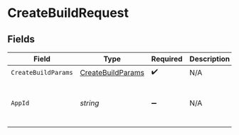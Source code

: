 # CreateBuildRequest


## Fields

| Field                                                         | Type                                                          | Required                                                      | Description                                                   | Example                                                       |
| ------------------------------------------------------------- | ------------------------------------------------------------- | ------------------------------------------------------------- | ------------------------------------------------------------- | ------------------------------------------------------------- |
| `CreateBuildParams`                                           | [CreateBuildParams](../../models/shared/CreateBuildParams.md) | :heavy_check_mark:                                            | N/A                                                           |                                                               |
| `AppId`                                                       | *string*                                                      | :heavy_minus_sign:                                            | N/A                                                           | app-af469a92-5b45-4565-b3c4-b79878de67d2                      |